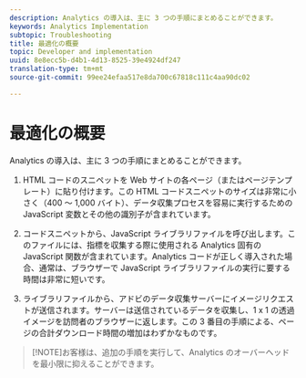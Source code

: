 ```yaml
---
description: Analytics の導入は、主に 3 つの手順にまとめることができます。
keywords: Analytics Implementation
subtopic: Troubleshooting
title: 最適化の概要
topic: Developer and implementation
uuid: 8e8ecc5b-d4b1-4d13-8525-39e4924df247
translation-type: tm+mt
source-git-commit: 99ee24efaa517e8da700c67818c111c4aa90dc02

---
```



# 最適化の概要

Analytics の導入は、主に 3 つの手順にまとめることができます。

1. HTML コードのスニペットを Web サイトの各ページ（またはページテンプレート）に貼り付けます。この HTML コードスニペットのサイズは非常に小さく（400 ～ 1,000 バイト）、データ収集プロセスを容易に実行するための JavaScript 変数とその他の識別子が含まれています。
1. コードスニペットから、JavaScript ライブラリファイルを呼び出します。このファイルには、指標を収集する際に使用される Analytics 固有の JavaScript 関数が含まれています。Analytics コードが正しく導入された場合、通常は、ブラウザーで JavaScript ライブラリファイルの実行に要する時間は非常に短いです。

1. ライブラリファイルから、アドビのデータ収集サーバーにイメージリクエストが送信されます。サーバーは送信されているデータを収集し、1 x 1 の透過イメージを訪問者のブラウザーに返します。この 3 番目の手順による、ページの合計ダウンロード時間の増加はわずかなものです。

> [!NOTE]お客様は、追加の手順を実行して、Analytics のオーバーヘッドを最小限に抑えることができます。

